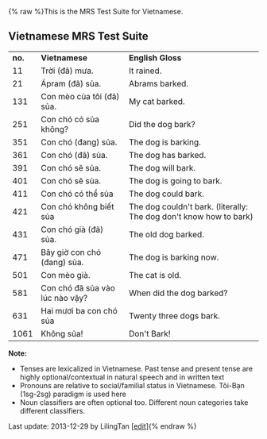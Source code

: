 {% raw %}This is the MRS Test Suite for Vietnamese.

## Vietnamese MRS Test Suite

|         |                                 |                                                                    |
|---------|---------------------------------|--------------------------------------------------------------------|
| **no.** | **Vietnamese**                  | **English Gloss**                                                  |
| 11      | Trời (đã) mưa.                  | It rained.                                                         |
| 21      | Ápram (đã) sủa.                 | Abrams barked.                                                     |
| 131     | Con mèo của tôi (đã) sủa.       | My cat barked.                                                     |
| 251     | Con chó có sủa không?           | Did the dog bark?                                                  |
| 351     | Con chó (đang) sủa.             | The dog is barking.                                                |
| 361     | Con chó (đã) sủa.               | The dog has barked.                                                |
| 391     | Con chó sẽ sủa.                 | The dog will bark.                                                 |
| 401     | Con chó sẽ sủa.                 | The dog is going to bark.                                          |
| 411     | Con chó có thể sủa              | The dog could bark.                                                |
| 421     | Con chó không biết sủa          | The dog couldn't bark. (literally: The dog don't know how to bark) |
| 431     | Con chó già (đã) sủa.           | The old dog barked.                                                |
| 471     | Bây giờ con chó (đang) sủa.     | The dog is barking now.                                            |
| 501     | Con mèo già.                    | The cat is old.                                                    |
| 581     | Con chó đã sủa vào lúc nào vậy? | When did the dog barked?                                           |
| 631     | Hai mươi ba con chó sủa         | Twenty three dogs bark.                                            |
| 1061    | Không sủa!                      | Don't Bark!                                                        |

**Note:**

- Tenses are lexicalized in Vietnamese. Past tense and present tense
are highly optional/contextual in natural speech and in written text
- Pronouns are relative to social/familial status in Vietnamese.
Tôi-Bạn (1sg-2sg) paradigm is used here
- Noun classifiers are often optional too. Different noun categories
take different classifiers.

Last update: 2013-12-29 by LilingTan [[edit](https://github.com/delph-in/docs/wiki/MatrixMrsTestSuiteVi/_edit)]{% endraw %}